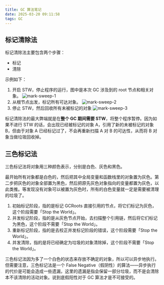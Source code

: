 ```yaml
---
title: GC 算法笔记
date: 2025-03-20 09:11:58
tags: GC
---
```

## 标记清除法
标记清除法主要包含两个步骤：
- 标记
- 清除

示例如下：
1. 开启 STW，停止程序的运行，图中是本次 GC 涉及到的 root 节点和相关对象。
![mark-sweep-1](https://gg2002.github.io/img/garbage-collection/mark-sweep-1.png)
1. 从根节点出发，标记所有可达对象。
![mark-sweep-2](https://gg2002.github.io/img/garbage-collection/mark-sweep-2.png)
1. 停止 STW，然后回收所有未被标记的对象
![mark-sweep-3](https://gg2002.github.io/img/garbage-collection/mark-sweep-3.png)

标记清除法的最大弊端就是在**整个 GC 期间需要 STW**，将整个程序暂停。因为如果不进行 STW 的话，会出现已经被标记的对象 A，引用了新的未被标记的对象 B，但由于对象 A 已经标记过了，不会再重新扫描 A 对 B 的可达性，从而将 B 对象当做垃圾回收掉。

## 三色标记法
三色标记法将对象用三种颜色表示，分别是白色、灰色和黑色。

最开始所有对象都是白色的，然后把其中全局变量和函数栈里的对象置为灰色。第二步把灰色的对象全部置为黑色，然后把原先灰色对象指向的变量都置为灰色，以此类推。等发现没有对象可以被置为灰色时，所有的白色变量就一定是需要被清理的垃圾了。

1. 初始标记阶段，指的是标记 GCRoots 直接引用的节点，将它们标记为灰色，这个阶段需要「Stop the World」。
2. 并发标记阶段，指的是从灰色节点开始，去扫描整个引用链，然后将它们标记为黑色，这个阶段不需要「Stop the World」。
3. 重新标记阶段，指的是去校正并发标记阶段的错误，这个阶段需要「Stop the World」。
4. 并发清除，指的是将已经确定为垃圾的对象清除掉，这个阶段不需要「Stop the World」。

三色标记法因为多了一个白色的状态来存放不确定的对象，所以可以异步地执行。但需要注意，三色标记法是一个 False Negative（假阴性）的算法——异步执行的代价是可能会造成一些遗漏，这里的遗漏是指会保留一部分垃圾，而不是会清除本不该清除的活动对象。说到底假阳性对于 GC 算法才是不可接受的。